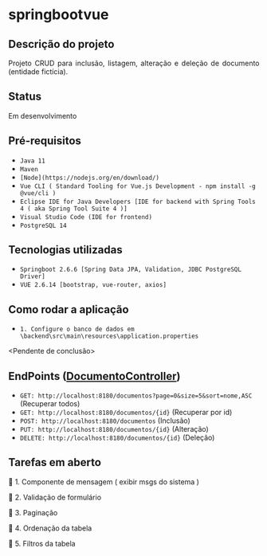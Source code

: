 # springbootvue

## Descrição do projeto 

<p align="justify">
  Projeto CRUD para inclusão, listagem, alteração e deleção de documento (entidade fictícia).
</p>

## Status

<p align="justify">
  Em desenvolvimento
</p>

## Pré-requisitos

- ``Java 11``
- ``Maven``
- ``[Node](https://nodejs.org/en/download/)``
- ``Vue CLI ( Standard Tooling for Vue.js Development - npm install -g @vue/cli )``
- ``Eclipse IDE for Java Developers [IDE for backend with Spring Tools 4 ( aka Spring Tool Suite 4 )]``
- ``Visual Studio Code (IDE for frontend)``
- ``PostgreSQL 14``

## Tecnologias utilizadas

- ``Springboot 2.6.6 [Spring Data JPA, Validation, JDBC PostgreSQL Driver]``
- ``VUE 2.6.14 [bootstrap, vue-router, axios]``

## Como rodar a aplicação

- ``1. Configure o banco de dados em \backend\src\main\resources\application.properties``

<Pendente de conclusão>

## EndPoints ([DocumentoController](https://github.com/GuidoFPC/springbootvue/blob/main/backend/src/main/java/br/leg/camara/helloword/controllers/DocumentoController.java))

- ``GET: http://localhost:8180/documentos?page=0&size=5&sort=nome,ASC`` (Recuperar todos)
- ``GET: http://localhost:8180/documentos/{id}`` (Recuperar por id)
- ``POST: http://localhost:8180/documentos`` (Inclusão)
- ``PUT: http://localhost:8180/documentos/{id}`` (Alteração)
- ``DELETE: http://localhost:8180/documentos/{id}`` (Deleção)

## Tarefas em aberto

:memo: 1. Componente de mensagem ( exibir msgs do sistema )

:memo: 2. Validação de formulário

:memo: 3. Paginação

:memo: 4. Ordenação da tabela

:memo: 5. Filtros da tabela